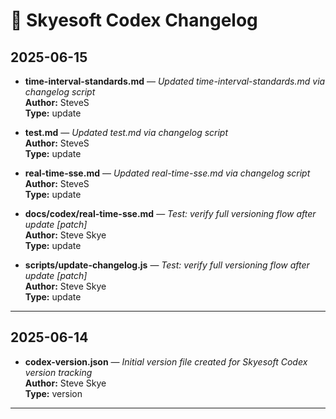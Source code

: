 # 📝 Skyesoft Codex Changelog

## 2025-06-15

- **time-interval-standards.md** — _Updated time-interval-standards.md via changelog script_  
  **Author:** SteveS  
  **Type:** update

- **test.md** — _Updated test.md via changelog script_  
  **Author:** SteveS  
  **Type:** update

- **real-time-sse.md** — _Updated real-time-sse.md via changelog script_  
  **Author:** SteveS  
  **Type:** update

- **docs/codex/real-time-sse.md** — _Test: verify full versioning flow after update [patch]_  
  **Author:** Steve Skye  
  **Type:** update

- **scripts/update-changelog.js** — _Test: verify full versioning flow after update [patch]_  
  **Author:** Steve Skye  
  **Type:** update

---

## 2025-06-14

- **codex-version.json** — _Initial version file created for Skyesoft Codex version tracking_  
  **Author:** Steve Skye  
  **Type:** version

---